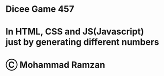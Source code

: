 # Dicee Game 457

# In HTML, CSS and JS(Javascript)  just by generating different numbers

# Ⓒ Mohammad Ramzan
